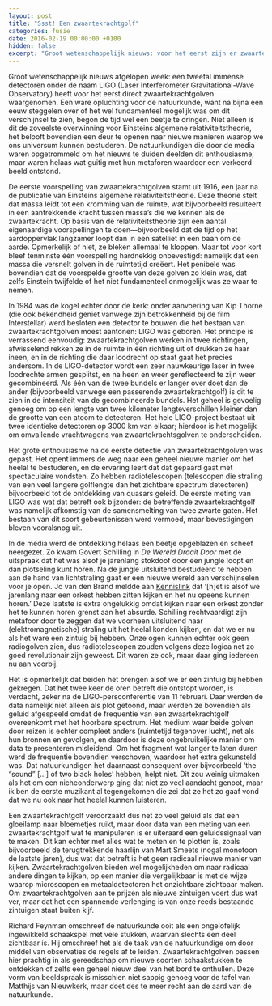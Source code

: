 ```yaml
---
layout: post
title: "Ssst! Een zwaartekrachtgolf"
categories: fusie
date: 2016-02-19 00:00:00 +0100
hidden: false
excerpt: "Groot wetenschappelijk nieuws: voor het eerst zijn er zwaartekrachtgolven waargenomen. In de media werd er gedaan alsof we er een zintuig bij hebben gekregen, maar klopt dit beeld wel?"
---
```



Groot wetenschappelijk nieuws afgelopen week: een tweetal immense detectoren onder de naam LIGO (Laser Interferometer Gravitational-Wave Observatory) heeft voor het eerst direct zwaartekrachtgolven waargenomen. Een ware opluchting voor de natuurkunde, want na bijna een eeuw steggelen over of het wel fundamenteel mogelijk was om dit verschijnsel te zien, begon de tijd wel een beetje te dringen. Niet alleen is dit de zoveelste overwinning voor Einsteins algemene relativiteitstheorie, het belooft bovendien een deur te openen naar nieuwe manieren waarop we ons universum kunnen bestuderen. De natuurkundigen die door de media waren opgetrommeld om het nieuws te duiden deelden dit enthousiasme, maar waren helaas wat guitig met hun metaforen waardoor een verkeerd beeld ontstond.

De eerste voorspelling van zwaartekrachtgolven stamt uit 1916, een jaar na de publicatie van Einsteins algemene relativiteitstheorie. Deze theorie stelt dat massa leidt tot een kromming van de ruimte, wat bijvoorbeeld resulteert in een aantrekkende kracht tussen massa’s die we kennen als de zwaartekracht. Op basis van de relativiteitstheorie zijn een aantal eigenaardige voorspellingen te doen—bijvoorbeeld dat de tijd op het aardoppervlak langzamer loopt dan in een satelliet in een baan om de aarde. Opmerkelijk of niet, ze bleken allemaal te kloppen. Maar tot voor kort bleef tenminste één voorspelling hardnekkig onbevestigd: namelijk dat een massa die versnelt golven in de ruimtetijd creëert. Het penibele was bovendien dat de voorspelde grootte van deze golven zo klein was, dat zelfs Einstein twijfelde of het niet fundamenteel onmogelijk was ze waar te nemen.

In 1984 was de kogel echter door de kerk: onder aanvoering van Kip Thorne (die ook bekendheid geniet vanwege zijn betrokkenheid bij de film Interstellar) werd besloten een detector te bouwen die het bestaan van zwaartekrachtgolven moest aantonen: LIGO was geboren. Het principe is verrassend eenvoudig: zwaartekrachtgolven werken in twee richtingen, afwisselend rekken ze in de ruimte in één richting uit of drukken ze haar ineen, en in de richting die daar loodrecht op staat gaat het precies andersom. In de LIGO-detector wordt een zeer nauwkeurige laser in twee loodrechte armen gesplitst, en na heen en weer gereflecteerd te zijn weer gecombineerd. Als één van de twee bundels er langer over doet dan de ander (bijvoorbeeld vanwege een passerende zwaartekrachtgolf) is dit te zien in de intensiteit van de gecombineerde bundels. Het geheel is gevoelig genoeg om op een lengte van twee kilometer lengteverschillen kleiner dan de grootte van een atoom te detecteren. Het hele LIGO-project bestaat uit twee identieke detectoren op 3000 km van elkaar; hierdoor is het mogelijk om omvallende vrachtwagens van zwaartekrachtsgolven te onderscheiden.

Het grote enthousiasme na de eerste detectie van zwaartekrachtgolven was gepast. Het opent immers de weg naar een geheel nieuwe manier om het heelal te bestuderen, en de ervaring leert dat dat gepaard gaat met spectaculaire vondsten. Zo hebben radiotelescopen (telescopen die straling van een veel langere golflengte dan het zichtbare spectrum detecteren) bijvoorbeeld tot de ontdekking van quasars geleid. De eerste meting van LIGO was wat dat betreft ook bijzonder: de betreffende zwaartekrachtgolf was namelijk afkomstig van de samensmelting van twee zwarte gaten. Het bestaan van dit soort gebeurtenissen werd vermoed, maar bevestigingen bleven vooralsnog uit.

In de media werd de ontdekking helaas een beetje opgeblazen en scheef neergezet. Zo kwam Govert Schilling in _De Wereld Draait Door_ met de uitspraak dat het was alsof je jarenlang stokdoof door een jungle loopt en dan plotseling kunt horen. Na de jungle uitsluitend bestudeerd te hebben aan de hand van lichtstraling gaat er een nieuwe wereld aan verschijnselen voor je open. Jo van den Brand meldde aan [Kennislink](https://www.nemokennislink.nl/publicaties/eerste-directe-detectie-van-zwaartekrachtgolven/) dat ‘[h]et is alsof we jarenlang naar een orkest hebben zitten kijken en het nu opeens kunnen horen.’ Deze laatste is extra ongelukkig omdat kijken naar een orkest zonder het te kunnen horen grenst aan het absurde. Schilling rechtvaardigt zijn metafoor door te zeggen dat we voorheen uitsluitend naar (elektromagnetische) straling uit het heelal konden kijken, en dat we er nu als het ware een zintuig bij hebben. Onze ogen kunnen echter ook geen radiogolven zien, dus radiotelescopen zouden volgens deze logica net zo goed revolutionair zijn geweest. Dit waren ze ook, maar daar ging iedereen nu aan voorbij.

Het is opmerkelijk dat beiden het brengen alsof we er een zintuig bij hebben gekregen. Dat het twee keer de oren betreft die ontstopt worden, is verdacht, zeker na de LIGO-persconferentie van 11 februari. Daar werden de data namelijk niet alleen als plot getoond, maar werden ze bovendien als geluid afgespeeld omdat de frequentie van een zwaartekrachtgolf overeenkomt met het hoorbare spectrum. Het medium waar beide golven door reizen is echter compleet anders (ruimtetijd tegenover lucht), net als hun bronnen en gevolgen, en daardoor is deze ongebruikelijke manier om data te presenteren misleidend. Om het fragment wat langer te laten duren werd de frequentie bovendien verschoven, waardoor het extra gekunsteld was. Dat natuurkundigen het daarnaast consequent over bijvoorbeeld ‘the “sound” […] of two black holes’ hebben, helpt niet. Dit zou weinig uitmaken als het om een nicheonderwerp ging dat niet zo veel aandacht genoot, maar ik ben de eerste muzikant al tegengekomen die zei dat ze het zo gaaf vond dat we nu ook naar het heelal kunnen luisteren.

Een zwaartekrachtgolf veroorzaakt dus net zo veel geluid als dat een gloeilamp naar bloemetjes ruikt, maar door data van een meting van een zwaartekrachtgolf wat te manipuleren is er uiteraard een geluidssignaal van te maken. Dit kan echter met alles wat te meten en te plotten is, zoals bijvoorbeeld de terugtrekkende haarlijn van Mart Smeets (nogal monotoon de laatste jaren), dus wat dat betreft is het geen radicaal nieuwe manier van kijken.  Zwaartekrachtgolven bieden wel mogelijkheden om naar radicaal andere dingen te kijken, op een manier die vergelijkbaar is met de wijze waarop microscopen en metaaldetectoren het onzichtbare zichtbaar maken. Om zwaartekrachtgolven aan te prijzen als nieuwe zintuigen voert dus wat ver, maar dat het een spannende verlenging is van onze reeds bestaande zintuigen staat buiten kijf.

Richard Feynman omschreef de natuurkunde ooit als een ongelofelijk ingewikkeld schaakspel met vele stukken, waarvan slechts een deel zichtbaar is. Hij omschreef het als de taak van de natuurkundige om door middel van observaties de regels af te leiden. Zwaartekrachtgolven passen hier prachtig in als gereedschap om nieuwe soorten schaakstukken te ontdekken of zelfs een geheel nieuw deel van het bord te onthullen. Deze vorm van beeldspraak is misschien niet sappig genoeg voor de tafel van Matthijs van Nieuwkerk, maar doet des te meer recht aan de aard van de natuurkunde.
